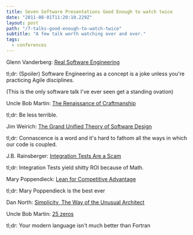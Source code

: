 ```yaml
---
title: Seven Software Presentations Good Enough to watch twice
date: "2011-08-01T11:20:10.229Z"
layout: post
path: "/7-talks-good-enough-to-watch-twice"
subtitle: "A few talk worth watching over and over."
tags:
  - conferences
---
```

Glenn Vanderberg: [Real Software Engineering](http://vanderburg.org/blog/series/real-software-engineering/)

tl;dr: (Spoiler) Software Engineering as a concept is a joke unless you're practicing Agile disciplines.

(This is the only software talk I've ever seen get a standing ovation)

Uncle Bob Martin: [The Renaissance of Craftmanship](https://vimeo.com/12652744)

tl;dr: Be less terrible.

Jim Weirich: [The Grand Unified Theory of Software Design](http://confreaks.tv/videos/aac2009-the-grand-unified-theory)

tl;dr: Connascence is a word and it's hard to fathom all the ways in which our code is coupled.

J.B. Rainsberger: [Integration Tests Are a Scam](https://www.infoq.com/presentations/integration-tests-scam)

tl;dr: Integration Tests yield shitty ROI because of Math.

Mary Poppendieck: [Lean for Competitive Advantage](https://www.infoq.com/interviews/poppendieck-lean-2007)

tl;dr: Mary Poppendieck is the best ever

Dan North: [Simplicity, The Way of the Unusual Architect](https://www.infoq.com/presentations/Simplicity-Architect)

Uncle Bob Martin: [25 zeros](https://www.youtube.com/watch?v=mslMLp5bQD0)

tl;dr: Your modern language isn't much better than Fortran
